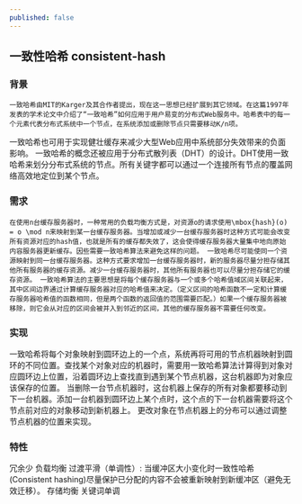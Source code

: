 ```yaml
---
published: false
---
```


## 一致性哈希  consistent-hash
### 背景
    一致哈希由MIT的Karger及其合作者提出，现在这一思想已经扩展到其它领域。在这篇1997年发表的学术论文中介绍了“一致哈希”如何应用于用户易变的分布式Web服务中。哈希表中的每一个元素代表分布式系统中一个节点，在系统添加或删除节点只需要移动K/n项。
一致哈希也可用于实现健壮缓存来减少大型Web应用中系统部分失效带来的负面影响。
一致哈希的概念还被应用于分布式散列表（DHT）的设计。DHT使用一致哈希来划分分布式系统的节点。所有关键字都可以通过一个连接所有节点的覆盖网络高效地定位到某个节点。
### 需求
    在使用n台缓存服务器时，一种常用的负载均衡方式是，对资源o的请求使用\mbox{hash}(o) = o \mod n来映射到某一台缓存服务器。当增加或减少一台缓存服务器时这种方式可能会改变所有资源对应的hash值，也就是所有的缓存都失效了，这会使得缓存服务器大量集中地向原始内容服务器更新缓存。因些需要一致哈希算法来避免这样的问题。 一致哈希尽可能使同一个资源映射到同一台缓存服务器。这种方式要求增加一台缓存服务器时，新的服务器尽量分担存储其他所有服务器的缓存资源。减少一台缓存服务器时，其他所有服务器也可以尽量分担存储它的缓存资源。 一致哈希算法的主要思想是将每个缓存服务器与一个或多个哈希值域区间关联起来，其中区间边界通过计算缓存服务器对应的哈希值来决定。（定义区间的哈希函数不一定和计算缓存服务器哈希值的函数相同，但是两个函数的返回值的范围需要匹配。）如果一个缓存服务器被移除，则它会从对应的区间会被并入到邻近的区间，其他的缓存服务器不需要任何改变。
### 实现
   一致哈希将每个对象映射到圆环边上的一个点，系统再将可用的节点机器映射到圆环的不同位置。查找某个对象对应的机器时，需要用一致哈希算法计算得到对象对应圆环边上位置，沿着圆环边上查找直到遇到某个节点机器，这台机器即为对象应该保存的位置。 当删除一台节点机器时，这台机器上保存的所有对象都要移动到下一台机器。添加一台机器到圆环边上某个点时，这个点的下一台机器需要将这个节点前对应的对象移动到新机器上。 更改对象在节点机器上的分布可以通过调整节点机器的位置来实现。
### 特性
   冗余少
   负载均衡
   过渡平滑（单调性）: 当缓冲区大小变化时一致性哈希(Consistent hashing)尽量保护已分配的内容不会被重新映射到新缓冲区（避免无效迁移）。
   存储均衡
   关键词单调
